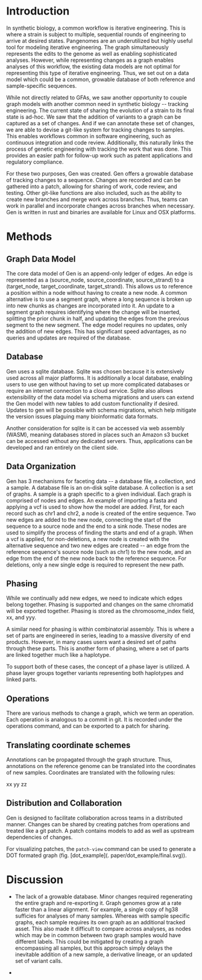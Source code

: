 # Introduction

In synthetic biology, a common workflow is iterative engineering. This is where a strain is subject to multiple,
sequential rounds of engineering to arrive at desired states. Pangenomes are an underutilized but highly useful tool for
modeling iterative engineering. The graph simultaneously represents the edits to the genome as well as enabling
sophisticated analyses. However, while representing changes as a graph enables analyses of this workflow, the existing
data models are not optimal for representing this type of iterative engineering. Thus, we set out on a data model which
could be a common, growable database of both reference and sample-specific sequences.

While not directly related to GFAs, we saw another opportunity to couple graph models with another common need in
synthetic biology -- tracking engineering. The current state of sharing the evolution of a strain to its final state is
ad-hoc. We saw that the addition of variants to a graph can be captured as a set of changes. And if we can annotate
these set of changes, we are able to devise a git-like system for tracking changes to samples. This enables workflows
common in software engineering, such as continuous integration and code review. Additionally, this naturally links the
process of genetic engineering with tracking the work that was done. This provides an easier path for follow-up work
such as patent applications and regulatory compliance.

For these two purposes, Gen was created. Gen offers a growable database of tracking changes to a sequence. Changes are
recorded and can be gathered into a patch, allowing for sharing of work, code review, and testing. Other git-like
functions are also included, such as the ability to create new branches and merge work across branches. Thus, teams can
work in parallel and incorporate changes across branches when necessary. Gen is written in rust and binaries are
available for Linux and OSX platforms.

# Methods

## Graph Data Model

The core data model of Gen is an append-only ledger of edges. An edge is represented as a (source_node,
source_coordinate, source_strand) to a (target_node, target_coordinate, target_strand). This allows us to reference a
position within a node without having to create a new node. A common alternative is to use a segment graph, where a long
sequence is broken up into new chunks as changes are incorporated into it. An update to a segment graph requires
identifying where the change will be inserted, splitting the prior chunk in half, and updating the edges from the
previous segment to the new segment. The edge model requires no updates, only the addition of new edges. This has
significant speed advantages, as no queries and updates are required of the database.

## Database

Gen uses a sqlite database. Sqlite was chosen because it is extensively used across all major platforms. It is
additionally a local database, enabling users to use gen without having to set up more complicated databases or require
an internet connection to a cloud service. Sqlite also allows extensibility of the data model via
schema migrations and users can extend the Gen model with new tables to add custom functionality if desired. Updates to
gen will be possible with schema migrations, which help mitigate the version issues plaguing many bioinformatic data
formats.

Another consideration for sqlite is it can be accessed via web assembly (WASM), meaning databases stored in places such
an Amazon s3 bucket can be accessed without any dedicated servers. Thus, applications can be developed and ran entirely
on the client side.

## Data Organization

Gen has 3 mechanisms for faceting data -- a database file, a collection, and a sample. A database file is an on-disk
sqlite database. A collection is a set of graphs. A sample is a graph specific to a given individual. Each graph is
comprised of nodes and edges. An example of importing a fasta and applying a vcf is used to show how the model are
added. First, for each record such as chr1 and chr2, a node is created of the entire sequence. Two new edges are added
to the new node, connecting the start of the sequence to a source node and the end to a sink node. These nodes are used
to simplify the process of finding the starts and end of a graph. When a vcf is applied, for non-deletions, a new node
is created with the alternative sequence and two new edges are created -- an edge from the reference sequence's source
node (such as chr1) to the new node, and an edge from the end of the new node back to the reference sequence. For
deletions, only a new single edge is required to represent the new path.

## Phasing

While we continually add new edges, we need to indicate which edges belong together. Phasing is supported and
changes on the same chromatid will be exported together. Phasing is stored as the chromosome_index field, xx, and yyy.

A similar need for phasing is within combinatorial assembly. This is where a set of parts are engineered in series,
leading to a massive diversity of end products. However, in many cases users want a desired set of paths through
these parts. This is another form of phasing, where a set of parts are linked together much like a haplotype.

To support both of these cases, the concept of a phase layer is utilized. A phase layer groups together variants
representing both haplotypes and linked parts.

## Operations

There are various methods to change a graph, which we term an operation. Each operation is analogous to a commit in git.
It is recorded under the operations command, and can be exported to a patch for sharing.

## Translating coordinate schemes

Annotations can be propagated through the graph structure. Thus, annotations on the reference genome can be 
translated into the coordinates of new samples. Coordinates are translated with the following rules:

xx
yy
zz

## Distribution and Collaboration

Gen is designed to facilitate collaboration across teams in a distributed manner. Changes can be shared by creating 
patches from operations and treated like a git patch. A patch contains models to add as well as upstream dependencies of
changes.

For visualizing patches, the `patch-view` command can be used to generate a DOT formated graph (fig. [dot_example](.
paper/dot_example/final.svg)). 

# Discussion

* The lack of a growable database. Minor changes required regenerating the entire graph and re-exporting it. Graph
  genomes grow at a rate faster than a linear alignment. For example, a single copy of hg38 sufficies for analyses of
  many samples. Whereas with sample specific graphs, each sample requires its own graph as an additional tracked asset.
  This also made it difficult to compare across analyses, as nodes which may be in common between two graph samples
  would have different labels. This could be mitigated by creating a graph encompassing all samples, but this approach
  simply delays the inevitable addition of a new sample, a derivative lineage, or an updated set of variant calls.

*  
